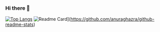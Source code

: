 ### Hi there 👋

<!--
**sarahub423/sarahub423** is a ✨ _special_ ✨ repository because its `README.md` (this file) appears on your GitHub profile.

Here are some ideas to get you started:

- 🔭 I’m currently working on ...
- 🌱 I’m currently learning ...
- 👯 I’m looking to collaborate on ...
- 🤔 I’m looking for help with ...
- 💬 Ask me about ...
- 📫 How to reach me: ...
- 😄 Pronouns: ...
- ⚡ Fun fact: ...
-->
[![Top Langs](https://github-readme-stats.vercel.app/api/top-langs/?username=sarahub423&layout=compact)](https://github.com/sarahub423/github-readme-stats)
![Readme Card](https://github-readme-stats.vercel.app/api/pin/?username=sarahub423&repo=github-readme-stats)](https://github.com/anuraghazra/github-readme-stats)
